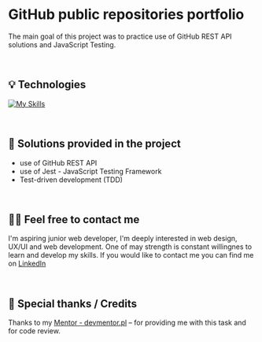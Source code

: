 # GitHub public repositories portfolio


The main goal of this project was to practice use of GitHub REST API solutions and JavaScript Testing. 


&nbsp;

 
## 💡 Technologies

[![My Skills](https://skillicons.dev/icons?i=js,html,css,webpack,jest )](https://skillicons.dev)


&nbsp;
 
## 🤔 Solutions provided in the project

- use of GitHub REST API
- use of Jest - JavaScript Testing Framework
- Test-driven development (TDD)


&nbsp;

## 🙋‍♂️ Feel free to contact me
I'm aspiring junior web developer, I'm deeply interested in web design, UX/UI and web development. One of may strength is constant willingnes to learn and develop my skills. If you would like to contact me you can find me on [LinkedIn](https://www.linkedin.com/in/ariadna-nicieja/)

&nbsp;

## 👏 Special thanks / Credits
Thanks to my [Mentor - devmentor.pl](https://devmentor.pl/) – for providing me with this task and for code review.

